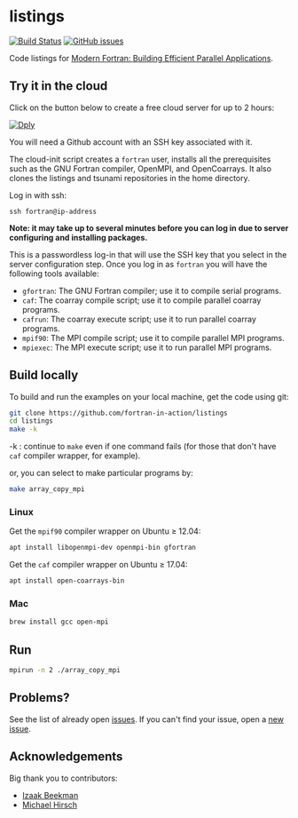 # listings

[![Build Status](https://travis-ci.org/fortran-in-action/listings.svg?branch=master)](https://travis-ci.org/fortran-in-action/listings)
[![GitHub issues](https://img.shields.io/github/issues/fortran-in-action/listings.svg)](https://github.com/fortran-in-action/listings/issues)

Code listings for [Modern Fortran: Building Efficient Parallel Applications](https://www.manning.com/books/modern-fortran?a_aid=modernfortran&a_bid=2dc4d442).

## Try it in the cloud

Click on the button below to create a free cloud server for up to 2 hours:

[![Dply](https://dply.co/b.svg)](https://dply.co/b/lHbdM5wp)

You will need a Github account with an SSH key associated with it.

The cloud-init script creates a `fortran` user, installs all the
prerequisites such as the GNU Fortran compiler, OpenMPI, and OpenCoarrays.
It also clones the listings and tsunami repositories in the home directory.

Log in with ssh:

```
ssh fortran@ip-address
```

**Note: it may take up to several minutes before you can log in
due to server configuring and installing packages.**

This is a passwordless log-in that will use the SSH key that you
select in the server configuration step.
Once you log in as `fortran` you will have the following tools available:

* `gfortran`: The GNU Fortran compiler; use it to compile serial programs.
* `caf`: The coarray compile script; use it to compile parallel coarray programs.
* `cafrun`: The coarray execute script; use it to run parallel coarray programs.
* `mpif90`: The MPI compile script; use it to compile parallel MPI programs.
* `mpiexec`: The MPI execute script; use it to run parallel MPI programs.

## Build locally

To build and run the examples on your local machine, get the code using git:

```sh
git clone https://github.com/fortran-in-action/listings
cd listings
make -k
```

-k
: continue to `make` even if one command fails (for those that don't have `caf` compiler wrapper, for example).

or, you can select to make particular programs by:
```sh
make array_copy_mpi
```

### Linux
Get the `mpif90` compiler wrapper on Ubuntu &ge; 12.04:
```sh
apt install libopenmpi-dev openmpi-bin gfortran 
```

Get the `caf` compiler wrapper on Ubuntu &ge; 17.04:
```sh
apt install open-coarrays-bin
```

### Mac
```sh
brew install gcc open-mpi
```

## Run

```sh
mpirun -n 2 ./array_copy_mpi
```

## Problems?

See the list of already open [issues](https://github.com/fortran-in-action/listings/issues).
If you can't find your issue, open a [new issue](https://github.com/fortran-in-action/listings/issues/new).

## Acknowledgements

Big thank you to contributors:

* [Izaak Beekman](https://github.com/zbeekman)
* [Michael Hirsch](https://github.com/scivision)
